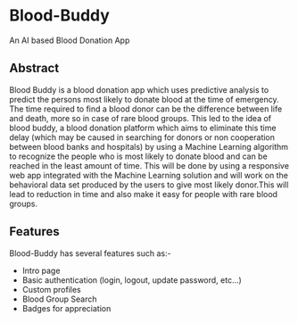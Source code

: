 # Blood-Buddy
An AI based Blood Donation App

Abstract
----------
Blood Buddy is a blood donation app which uses predictive analysis to predict the persons most likely to donate blood at the time of emergency. The time required to find a blood donor can be the difference between life and death, more so in case of rare blood groups. This led to the idea of blood buddy, a blood donation platform which aims to eliminate this time delay (which may be caused in searching for donors or non cooperation between blood banks and hospitals) by using a Machine Learning algorithm to recognize the people who is most likely to donate blood and can be reached in the least amount of time. This will be done by using a responsive web app integrated with the Machine Learning solution and will work on the behavioral data set produced by the users to give most likely donor.This will lead to reduction in time and also make it easy for people with rare blood groups.

Features
----------
Blood-Buddy has several features such as:-
* Intro page 
* Basic authentication (login, logout, update password, etc...)
* Custom profiles
* Blood Group Search
* Badges for appreciation


